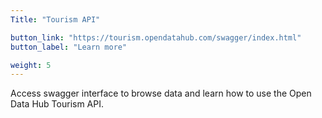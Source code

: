 ```yaml
---
Title: "Tourism API"

button_link: "https://tourism.opendatahub.com/swagger/index.html"
button_label: "Learn more"

weight: 5
---
```


Access swagger interface to browse data and learn how to use the Open Data Hub Tourism API.
